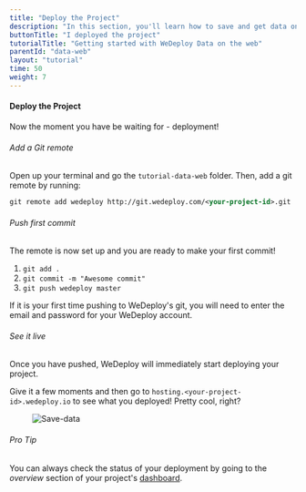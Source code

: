 ```yaml
---
title: "Deploy the Project"
description: "In this section, you'll learn how to save and get data on the web using the WeDeploy API Client."
buttonTitle: "I deployed the project"
tutorialTitle: "Getting started with WeDeploy Data on the web"
parentId: "data-web"
layout: "tutorial"
time: 50
weight: 7
---
```


#### Deploy the Project

Now the moment you have be waiting for - deployment!

###### Add a Git remote

Open up your terminal and go the `tutorial-data-web` folder. Then, add a git remote by running:

```xml
git remote add wedeploy http://git.wedeploy.com/<your-project-id>.git
```

###### Push first commit

The remote is now set up and you are ready to make your first commit! 

1. `git add .`
2. `git commit -m "Awesome commit"`
3. `git push wedeploy master`

If it is your first time pushing to WeDeploy's git, you will need to enter the email and password for your WeDeploy account.

###### See it live

Once you have pushed, WeDeploy will immediately start deploying your project.

Give it a few moments and then go to `hosting.<your-project-id>.wedeploy.io` to see what you deployed! Pretty cool, right?

<figure>
	<img src="/images/tutorials/save-data.png" alt="Save-data">
</figure>

<aside>

###### <span class="icon-16-star"></span> Pro Tip

You can always check the status of your deployment by going to the _overview_ section of your project's <a href="http://dashboard.wedeploy.com" target="_blank">dashboard</a>.

</aside>
